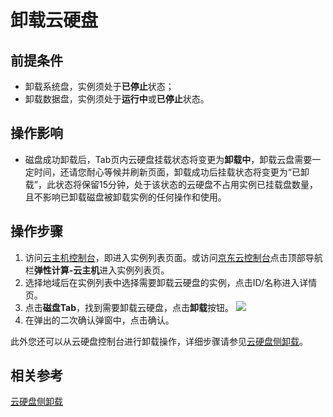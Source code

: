 # 卸载云硬盘
## 前提条件
* 卸载系统盘，实例须处于**已停止**状态；
* 卸载数据盘，实例须处于**运行中**或**已停止**状态。

## 操作影响
* 磁盘成功卸载后，Tab页内云硬盘挂载状态将变更为**卸载中**，卸载云盘需要一定时间，还请您耐心等候并刷新页面，卸载成功后挂载状态将变更为“已卸载”，此状态将保留15分钟，处于该状态的云硬盘不占用实例已挂载盘数量，且不影响已卸载磁盘被卸载实例的任何操作和使用。

## 操作步骤

1. 访问[云主机控制台](https://cns-console.jdcloud.com/host/compute/list)，即进入实例列表页面。或访问[京东云控制台](https://console.jdcloud.com)点击顶部导航栏**弹性计算-云主机**进入实例列表页。
2. 选择地域后在实例列表中选择需要卸载云硬盘的实例，点击ID/名称进入详情页。
3. 点击**磁盘Tab**，找到需要卸载云硬盘，点击**卸载**按钮。
![](https://img1.jcloudcs.com/cn/image/vm/detachclouddisk.png)
4. 在弹出的二次确认弹窗中，点击确认。

此外您还可以从云硬盘控制台进行卸载操作，详细步骤请参见[云硬盘侧卸载](http://docs.jdcloud.com/cloud-disk-service/detach-cloud-disk)。


## 相关参考

[云硬盘侧卸载](http://docs.jdcloud.com/cn/cloud-disk-service/detach-cloud-disk)
